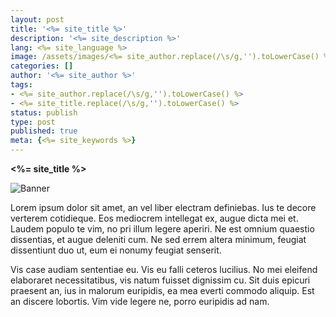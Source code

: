 ```yaml
---
layout: post
title: '<%= site_title %>'
description: '<%= site_description %>'
lang: <%= site_language %>
image: /assets/images/<%= site_author.replace(/\s/g,'').toLowerCase() %>.jpg
categories: []
author: '<%= site_author %>'
tags:
- <%= site_author.replace(/\s/g,'').toLowerCase() %>
- <%= site_title.replace(/\s/g,'').toLowerCase() %>
status: publish
type: post
published: true
meta: {<%= site_keywords %>}
---
```

**<%= site_title %>**<!--more-->

<img src="/assets/images/<%= site_author.replace(/\s/g,'').toLowerCase() %>.jpg" alt="Banner" />

Lorem ipsum dolor sit amet, an vel liber electram definiebas. Ius te decore verterem cotidieque. Eos mediocrem intellegat ex, augue dicta mei et. Laudem populo te vim, no pri illum legere aperiri. Ne est omnium quaestio dissentias, et augue deleniti cum. Ne sed errem altera minimum, feugiat dissentiunt duo ut, eum ei nonumy feugiat senserit.

Vis case audiam sententiae eu. Vis eu falli ceteros lucilius. No mei eleifend elaboraret necessitatibus, vis natum fuisset dignissim cu. Sit duis epicuri praesent an, ius in malorum euripidis, ea mea everti commodo aliquip. Est an discere lobortis. Vim vide legere ne, porro euripidis ad nam.
